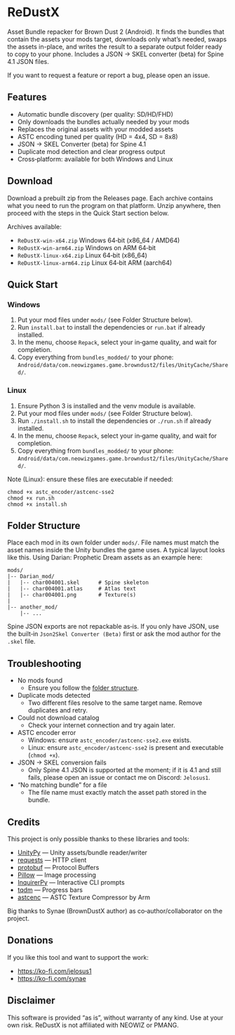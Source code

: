# ReDustX

Asset Bundle repacker for Brown Dust 2 (Android). It finds the bundles that contain the assets your mods target, downloads only what’s needed, swaps the assets in-place, and writes the result to a separate output folder ready to copy to your phone. Includes a JSON → SKEL converter (beta) for Spine 4.1 JSON files.

If you want to request a feature or report a bug, please open an issue.

## Features

- Automatic bundle discovery (per quality: SD/HD/FHD)
- Only downloads the bundles actually needed by your mods
- Replaces the original assets with your modded assets
- ASTC encoding tuned per quality (HD = 4x4, SD = 8x8)
- JSON → SKEL Converter (beta) for Spine 4.1
- Duplicate mod detection and clear progress output
- Cross‑platform: available for both Windows and Linux

## Download

Download a prebuilt zip from the Releases page. Each archive contains what you need to run the program on that platform. Unzip anywhere, then proceed with the steps in the Quick Start section below.

Archives available:
- `ReDustX-win-x64.zip`  Windows 64‑bit (x86_64 / AMD64)
- `ReDustX-win-arm64.zip`  Windows on ARM 64‑bit
- `ReDustX-linux-x64.zip`  Linux 64‑bit (x86_64)
- `ReDustX-linux-arm64.zip`  Linux 64‑bit ARM (aarch64)

## Quick Start

### Windows
1. Put your mod files under `mods/` (see Folder Structure below).
2. Run `install.bat` to install the dependencies or `run.bat` if already installed.
3. In the menu, choose `Repack`, select your in‑game quality, and wait for completion.
4. Copy everything from `bundles_modded/` to your phone: `Android/data/com.neowizgames.game.browndust2/files/UnityCache/Shared/`.

### Linux
1. Ensure Python 3 is installed and the venv module is available.
2. Put your mod files under `mods/` (see Folder Structure below).
3. Run `./install.sh` to install the dependencies or `./run.sh` if already installed.
4. In the menu, choose `Repack`, select your in‑game quality, and wait for completion.
5. Copy everything from `bundles_modded/` to your phone: `Android/data/com.neowizgames.game.browndust2/files/UnityCache/Shared/`.

Note (Linux): ensure these files are executable if needed:
```
chmod +x astc_encoder/astcenc-sse2
chmod +x run.sh
chmod +x install.sh
```

## Folder Structure

Place each mod in its own folder under `mods/`. File names must match the asset names inside the Unity bundles the game uses. A typical layout looks like this. Using Darian: Prophetic Dream assets as an example here:

```
mods/
|-- Darian_mod/
|   |-- char004001.skel      # Spine skeleton
|   |-- char004001.atlas     # Atlas text
|   |-- char004001.png       # Texture(s)
|   
|-- another_mod/
    |-- ...
```

Spine JSON exports are not repackable as‑is. If you only have JSON, use the built‑in `Json2Skel Converter (Beta)` first or ask the mod author for the `.skel` file.

## Troubleshooting

- No mods found
  - Ensure you follow the [folder structure](#folder-structure).
- Duplicate mods detected
  - Two different files resolve to the same target name. Remove duplicates and retry.
- Could not download catalog
  - Check your internet connection and try again later.
- ASTC encoder error
  - Windows: ensure `astc_encoder/astcenc-sse2.exe` exists.
  - Linux: ensure `astc_encoder/astcenc-sse2` is present and executable (`chmod +x`).
- JSON → SKEL conversion fails
  - Only Spine 4.1 JSON is supported at the moment; if it is 4.1 and still fails, please open an issue or contact me on Discord: `Jelosus1`.
- “No matching bundle” for a file
  - The file name must exactly match the asset path stored in the bundle.

## Credits

This project is only possible thanks to these libraries and tools:
- [UnityPy](https://github.com/K0lb3/UnityPy) — Unity assets/bundle reader/writer
- [requests](https://docs.python-requests.org/) — HTTP client
- [protobuf](https://github.com/protocolbuffers/protobuf) — Protocol Buffers
- [Pillow](https://python-pillow.github.io/) — Image processing
- [InquirerPy](https://github.com/kazhala/InquirerPy) — Interactive CLI prompts
- [tqdm](https://github.com/tqdm/tqdm) — Progress bars
- [astcenc](https://github.com/ARM-software/astc-encoder) — ASTC Texture Compressor by Arm

Big thanks to Synae (BrownDustX author) as co‑author/collaborator on the project.

## Donations

If you like this tool and want to support the work:
- https://ko-fi.com/jelosus1
- https://ko-fi.com/synae

## Disclaimer

This software is provided “as is”, without warranty of any kind. Use at your own risk. ReDustX is not affiliated with NEOWIZ or PMANG.
